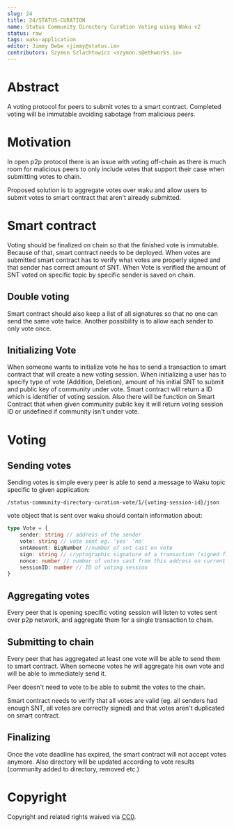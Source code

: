 ```yaml
---
slug: 24
title: 24/STATUS-CURATION
name: Status Community Directory Curation Voting using Waku v2
status: raw
tags: waku-application
editor: Jimmy Debe <jimmy@status.im>
contributors: Szymon Szlachtowicz <szymon.s@ethworks.io>
---
```


# Abstract
A voting protocol for peers to submit votes to a smart contract. 
Completed voting will be immutable avoiding sabotage from malicious peers.

# Motivation

In open p2p protocol there is an issue with voting off-chain as there is much room for malicious peers to only include votes that support their case when submitting votes to chain.

Proposed solution is to aggregate votes over waku and allow users to submit votes to smart contract that aren't already submitted.

# Smart contract

Voting should be finalized on chain so that the finished vote is immutable.
Because of that, smart contract needs to be deployed.
When votes are submitted smart contract has to verify what votes are properly signed and that sender has correct amount of SNT.
When Vote is verified the amount of SNT voted on specific topic by specific sender is saved on chain.

## Double voting

Smart contract should also keep a list of all signatures so that no one can send the same vote twice.
Another possibility is to allow each sender to only vote once.

## Initializing Vote

When someone wants to initialize vote he has to send a transaction to smart contract that will create a new voting session.
When initializing a user has to specify type of vote (Addition, Deletion), amount of his initial SNT to submit and public key of community under vote.
Smart contract will return a ID which is identifier of voting session.
Also there will be function on Smart Contract that when given community public key it will return voting session ID or undefined if community isn't under vote.

# Voting

## Sending votes

Sending votes is simple every peer is able to send a message to Waku topic specific to given application: 
```
/status-community-directory-curation-vote/1/{voting-session-id}/json
```

vote object that is sent over waku should contain information about: 

```ts
type Vote = {
    sender: string // address of the sender
    vote: string // vote sent eg. 'yes' 'no'
    sntAmount: BigNumber //number of snt cast on vote
    sign: string // cryptographic signature of a transaction (signed fields: sender,vote,sntAmount,nonce,sessionID)
    nonce: number // number of votes cast from this address on current vote (only if we allow multiple votes from the same sender)
    sessionID: number // ID of voting session
}
```

## Aggregating votes

Every peer that is opening specific voting session will listen to votes sent over p2p network, and aggregate them for a single transaction to chain.

## Submitting to chain

Every peer that has aggregated at least one vote will be able to send them to smart contract.
When someone votes he will aggregate his own vote and will be able to immediately send it.

Peer doesn't need to vote to be able to submit the votes to the chain.

Smart contract needs to verify that all votes are valid (eg. all senders had enough SNT, all votes are correctly signed) and that votes aren't duplicated on smart contract.

## Finalizing 

Once the vote deadline has expired, the smart contract will not accept votes anymore.
Also directory will be updated according to vote results (community added to directory, removed etc.)

# Copyright

Copyright and related rights waived via
[CC0](https://creativecommons.org/publicdomain/zero/1.0/).
